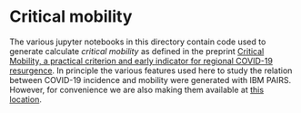# Critical mobility

The various jupyter notebooks in this directory contain code used to generate calculate _critical mobility_ as defined in the preprint [Critical Mobility, a practical criterion and early indicator for regional COVID-19 resurgence](https://www.medrxiv.org/content/10.1101/2020.07.30.20163790v1). In principle the various features used here to study the relation between COVID-19 incidence and mobility were generated with IBM PAIRS. However, for convenience we are also making them available at [this location](https://ibm.box.com/s/0lcxk6mlditry54uqsb35tpq15044uzc).
